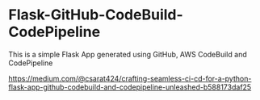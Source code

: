 # Flask-GitHub-CodeBuild-CodePipeline
This is a simple Flask App generated using GitHub, AWS CodeBuild and CodePipeline


https://medium.com/@csarat424/crafting-seamless-ci-cd-for-a-python-flask-app-github-codebuild-and-codepipeline-unleashed-b588173daf25
